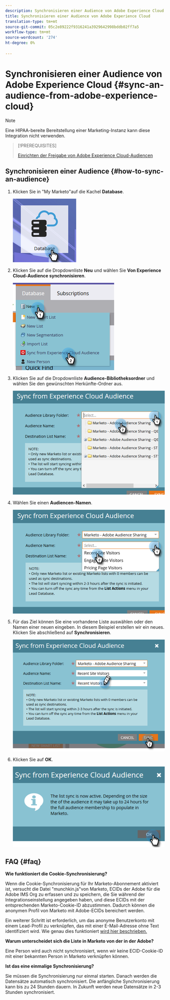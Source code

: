 ```yaml
---
description: Synchronisieren einer Audience von Adobe Experience Cloud - Marketing Docs - Produktdokumentation
title: Synchronisieren einer Audience von Adobe Experience Cloud
translation-type: tm+mt
source-git-commit: 05c2e89222f9316241a3929642998bddb02ff7a5
workflow-type: tm+mt
source-wordcount: '274'
ht-degree: 0%

---
```



# Synchronisieren einer Audience von Adobe Experience Cloud {#sync-an-audience-from-adobe-experience-cloud}

>[!NOTE]
>
>Eine HIPAA-bereite Bereitstellung einer Marketing-Instanz kann diese Integration nicht verwenden.

>[!PREREQUISITES]
>
>[Einrichten der Freigabe von Adobe Experience Cloud-Audiencen](/help/marketo/product-docs/core-marketo-concepts/miscellaneous/set-up-adobe-experience-cloud-audience-sharing.md)

## Synchronisieren einer Audience {#how-to-sync-an-audience}

1. Klicken Sie in &quot;My Marketo&quot;auf die Kachel **Database**.

   ![](assets/sync-an-audience-from-adobe-experience-cloud-1.png)

1. Klicken Sie auf die Dropdownliste **Neu** und wählen Sie **Von Experience Cloud-Audience synchronisieren**.

   ![](assets/sync-an-audience-from-adobe-experience-cloud-2.png)

1. Klicken Sie auf die Dropdownliste **Audience-Bibliotheksordner** und wählen Sie den gewünschten Herkünfte-Ordner aus.

   ![](assets/sync-an-audience-from-adobe-experience-cloud-3.png)

1. Wählen Sie einen **Audiencen-Namen**.

   ![](assets/sync-an-audience-from-adobe-experience-cloud-4.png)

1. Für das Ziel können Sie eine vorhandene Liste auswählen oder den Namen einer neuen eingeben. In diesem Beispiel erstellen wir ein neues. Klicken Sie abschließend auf **Synchronisieren**.

   ![](assets/sync-an-audience-from-adobe-experience-cloud-5.png)

1. Klicken Sie auf **OK**.

   ![](assets/sync-an-audience-from-adobe-experience-cloud-6.png)

## FAQ {#faq}

**Wie funktioniert die Cookie-Synchronisierung?**

Wenn die Cookie-Synchronisierung für Ihr Marketo-Abonnement aktiviert ist, versucht die Datei &quot;munchkin.js&quot;von Marketo, ECIDs der Adobe für die Adobe IMS Org zu erfassen und zu speichern, die Sie während der Integrationseinstellung angegeben haben, und diese ECIDs mit der entsprechenden Marketo-Cookie-ID abzustimmen. Dadurch können die anonymen Profil von Marketo mit Adobe-ECIDs bereichert werden.

Ein weiterer Schritt ist erforderlich, um das anonyme Benutzerkonto mit einem Lead-Profil zu verknüpfen, das mit einer E-Mail-Adresse ohne Text identifiziert wird. Wie genau dies funktioniert [wird hier beschrieben.](/help/marketo/product-docs/reporting/basic-reporting/report-activity/tracking-anonymous-activity-and-people.md)

**Warum unterscheidet sich die Liste in Marketo von der in der Adobe?**

Eine Person wird auch nicht synchronisiert, wenn wir keine ECID-Cookie-ID mit einer bekannten Person in Marketo verknüpfen können.

**Ist das eine einmalige Synchronisierung?**

Sie müssen die Synchronisierung nur einmal starten. Danach werden die Datensätze automatisch synchronisiert. Die anfängliche Synchronisierung kann bis zu 24 Stunden dauern. In Zukunft werden neue Datensätze in 2-3 Stunden synchronisiert.
